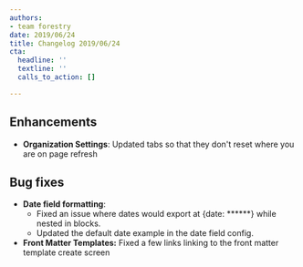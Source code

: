 ```yaml
---
authors:
- team forestry
date: 2019/06/24
title: Changelog 2019/06/24
cta:
  headline: ''
  textline: ''
  calls_to_action: []

---
```

## Enhancements

* **Organization Settings**: Updated tabs so that they don't reset where you are on page refresh

## Bug fixes

* **Date field formatting**: 
  * Fixed an issue where dates would export at {date: ******} while nested in blocks.
  * Updated the default date example in the date field config.
* **Front Matter Templates:** Fixed a few links linking to the front matter template create screen